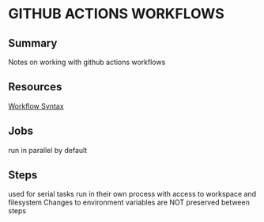 # GITHUB ACTIONS WORKFLOWS

## Summary

Notes on working with github actions workflows

## Resources

[Workflow Syntax](https://help.github.com/en/actions/automating-your-workflow-with-github-actions/workflow-syntax-for-github-actions#jobs)

## Jobs

run in parallel by default

## Steps

used for serial tasks
run in their own process with access to workspace and filesystem
Changes to environment variables are NOT preserved between steps
